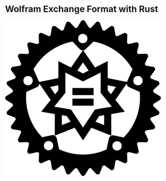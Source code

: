 Wolfram Exchange Format with Rust
=================================

![](./projects/project-logo/logo.svg)


